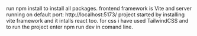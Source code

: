 run npm install to install all packages.
frontend framework is Vite and server running on default port: http://localhost:5173/
project started by installing vite framework and it intalls react too.
for css i have used TailwindCSS
and to run the project enter npm run dev in comand line.

